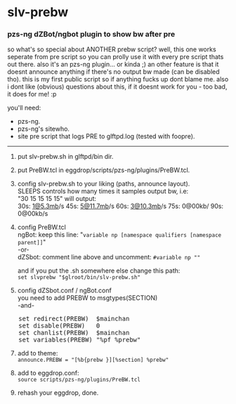 # slv-prebw
### pzs-ng dZBot/ngbot plugin to show bw after pre

so what's so special about ANOTHER prebw script? well, this one works
seperate from pre script so you can prolly use it with every pre script
thats out there. also it's an pzs-ng plugin... or kinda ;) an other feature
is that it doesnt announce anything if there's no output bw made (can be
disabled tho). this is my first public script so if anything fucks up dont
blame me. also i dont like (obvious) questions about this, if it doesnt
work for you - too bad, it does for me! :p

you'll need:
- pzs-ng.
- pzs-ng's sitewho.
- site pre script that logs PRE to glftpd.log (tested with foopre).

* * *

1. put slv-prebw.sh in glftpd/bin dir.
2. put PreBW.tcl in eggdrop/scripts/pzs-ng/plugins/PreBW.tcl.

4. config slv-prebw.sh to your liking (paths, announce layout).<br>
   SLEEPS controls how many times it samples output bw, i.e:<br>
   "30 15 15 15 15" will output:<br>
   30s: 1@5.3mb/s 45s: 5@11.7mb/s 60s: 3@10.3mb/s 75s: 0@00kb/ 90s: 0@00kb/s

5. config PreBW.tcl<br>
   ngBot: keep this line: "`variable np [namespace qualifiers [namespace parent]]`"<br>
   -or-<br>
   dZSbot: comment line above and uncomment: `#variable np ""`<br>

   and if you put the .sh somewhere else change this path:<br>
   `set slvprebw "$glroot/bin/slv-prebw.sh"`

6. config dZSbot.conf / ngBot.conf<br>
   you need to add PREBW to msgtypes(SECTION)<br>
   -and-<br>
<pre>
   set redirect(PREBW)  $mainchan
   set disable(PREBW)   0
   set chanlist(PREBW)  $mainchan
   set variables(PREBW) "%pf %prebw"
</pre>

7. add to theme:<br>
   `announce.PREBW = "[%b{prebw }][%section] %prebw"`

8. add to eggdrop.conf:<br>
   `source scripts/pzs-ng/plugins/PreBW.tcl`

9. rehash your eggdrop, done.

